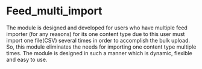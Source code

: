# Feed_multi_import
The module is designed and developed for users who have multiple feed importer (for any reasons) for its one content type due to this user must import one file(CSV) several times in order to accomplish the bulk upload. So, this module eliminates the needs for importing one content type multiple times. The module is designed in such a manner which is dynamic, flexible and easy to use. 
